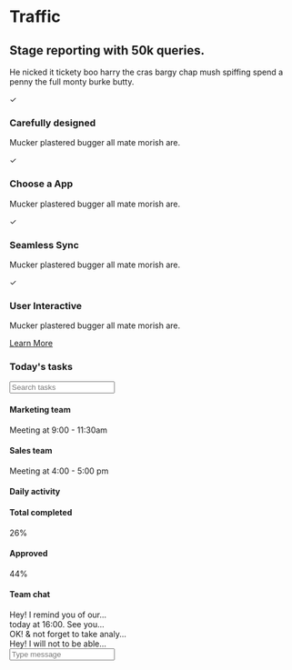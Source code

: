 <div class="container mx-auto py-10">
    <div class="flex flex-col lg:flex-row justify-between">
      <div class="p-6">
        <h1 class="text-blue-600 font-bold text-xl">Traffic</h1>
        <h2 class="text-4xl font-extrabold mt-2">Stage reporting with 50k queries.</h2>
        <p class="text-gray-500 mt-4">He nicked it tickety boo harry the cras bargy chap mush spiffing
          spend a penny the full monty burke butty.</p>
        <div class="mt-8 space-y-4">
          <div class="flex items-start space-x-3">
            <div class="text-blue-500">&#10003;</div>
            <div>
              <h3 class="text-xl font-bold">Carefully designed</h3>
              <p class="text-gray-500">Mucker plastered bugger all mate morish are.</p>
            </div>
          </div>
          <div class="flex items-start space-x-3">
            <div class="text-red-500">&#10003;</div>
            <div>
              <h3 class="text-xl font-bold">Choose a App</h3>
              <p class="text-gray-500">Mucker plastered bugger all mate morish are.</p>
            </div>
          </div>
          <div class="flex items-start space-x-3">
            <div class="text-green-500">&#10003;</div>
            <div>
              <h3 class="text-xl font-bold">Seamless Sync</h3>
              <p class="text-gray-500">Mucker plastered bugger all mate morish are.</p>
            </div>
          </div>
          <div class="flex items-start space-x-3">
            <div class="text-purple-500">&#10003;</div>
            <div>
              <h3 class="text-xl font-bold">User Interactive</h3>
              <p class="text-gray-500">Mucker plastered bugger all mate morish are.</p>
            </div>
          </div>
        </div>
        <div class="mt-8">
          <a href="#" class="inline-block bg-blue-500 text-white px-4 py-2 rounded-lg">Learn More</a>
        </div>
      </div>
      <!-- right side -->
      <div class="p-6">
        <div class="bg-white shadow-lg rounded-lg overflow-hidden">
          <div class="flex items-center justify-between px-6 py-4 bg-gradient-to-tr from-blue-500 to-purple-500">
            <div>
              <h3 class="text-white text-lg font-bold">Today's tasks</h3>
            </div>
            <div>
              <input type="text" placeholder="Search tasks" class="px-3 py-2 rounded-lg text-sm">
            </div>
          </div>
          <div class="px-6 py-4">
            <div class="space-y-4">
              <div class="bg-yellow-100 p-4 rounded-lg">
                <h4 class="font-bold">Marketing team</h4>
                <p>Meeting at 9:00 - 11:30am</p>
              </div>
              <div class="bg-blue-100 p-4 rounded-lg">
                <h4 class="font-bold">Sales team</h4>
                <p>Meeting at 4:00 - 5:00 pm</p>
              </div>
            </div>
            <div class="mt-8">
              <h4 class="font-bold">Daily activity</h4>
              <div class="h-32 bg-gray-200 rounded-lg mt-2"></div>
            </div>
          </div>
          <div class="flex justify-between px-6 py-4 bg-gray-100">
            <div>
              <h4 class="font-bold">Total completed</h4>
              <p>26%</p>
            </div>
            <div>
              <h4 class="font-bold">Approved</h4>
              <p>44%</p>
            </div>
          </div>
          <div class="px-6 py-4">
            <h4 class="font-bold">Team chat</h4>
            <div class="space-y-2 mt-2">
              <div class="p-2 bg-gray-200 rounded-lg">Hey! I remind you of our... <br /> today at 16:00. See you...
              </div>
              <div class="p-2 bg-gray-200 rounded-lg">OK! & not forget to take analy...</div>
              <div class="p-2 bg-gray-200 rounded-lg">Hey! I will not to be able...</div>
            </div>
            <input type="text" class="mt-4 w-full bg-gray-200 p-2 rounded-lg" placeholder="Type message">
          </div>
        </div>
      </div>
    </div>
  </div>